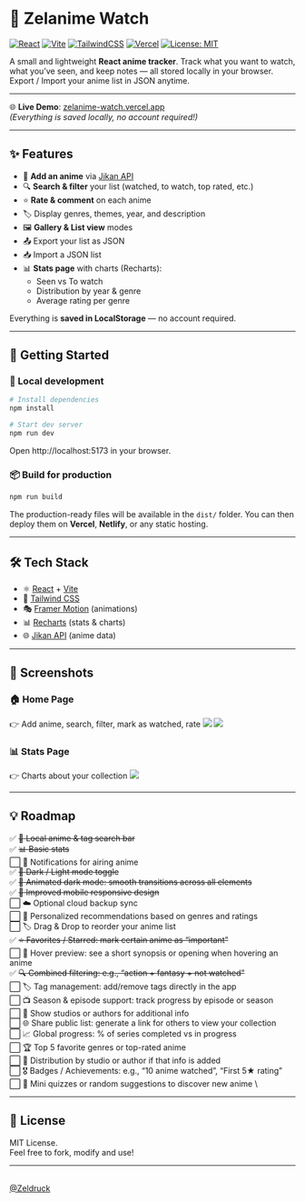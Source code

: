 # 🌸 Zelanime Watch  

[![React](https://img.shields.io/badge/React-20232A?style=for-the-badge&logo=react&logoColor=61DAFB)](https://react.dev/)
[![Vite](https://img.shields.io/badge/Vite-646CFF?style=for-the-badge&logo=vite&logoColor=white)](https://vitejs.dev/)
[![TailwindCSS](https://img.shields.io/badge/Tailwind_CSS-06B6D4?style=for-the-badge&logo=tailwindcss&logoColor=white)](https://tailwindcss.com/)
[![Vercel](https://img.shields.io/badge/Deployed%20on-Vercel-black?style=for-the-badge&logo=vercel)](https://zelanime-watch.vercel.app)
[![License: MIT](https://img.shields.io/badge/License-MIT-yellow.svg?style=for-the-badge)](./LICENSE)




A small and lightweight **React anime tracker**.
Track what you want to watch, what you’ve seen, and keep notes — all stored locally in your browser.
Export / Import your anime list in JSON anytime.

---

🌐 **Live Demo**: [zelanime-watch.vercel.app](https://zelanime-watch.vercel.app)  
*(Everything is saved locally, no account required!)*  

---

## ✨ Features  

- 📌 **Add an anime** via [Jikan API](https://docs.api.jikan.moe/)  
- 🔍 **Search & filter** your list (watched, to watch, top rated, etc.)  
- ⭐ **Rate & comment** on each anime  
- 🏷️ Display genres, themes, year, and description  
- 🖼️ **Gallery & List view** modes  
- 📤 Export your list as JSON  
- 📥 Import a JSON list  
- 📊 **Stats page** with charts (Recharts):  
  - Seen vs To watch  
  - Distribution by year & genre  
  - Average rating per genre  

Everything is **saved in LocalStorage** — no account required.  

---

## 🚀 Getting Started  

### 🔧 Local development  

```bash
# Install dependencies
npm install

# Start dev server
npm run dev
```
Open http://localhost:5173 in your browser.

### 📦 Build for production 

```bash
npm run build
```

The production-ready files will be available in the `dist/` folder.
You can then deploy them on **Vercel**, **Netlify**, or any static hosting.

---

## 🛠️ Tech Stack
- ⚛️ [React](https://react.dev/) + [Vite](https://vitejs.dev/)
- 🎨 [Tailwind CSS](https://vitejs.dev/)
- 🎭 [Framer Motion](https://www.framer.com/motion/) (animations)
- 📊 [Recharts](https://recharts.org/) (stats & charts)
- 🌐 [Jikan API](https://docs.api.jikan.moe/) (anime data)

---

## 📸 Screenshots
### 🏠 Home Page
👉 Add anime, search, filter, mark as watched, rate
![](https://github.com/zeldruck/zelanime-watch/blob/main/git-images/home-gallery.png)
![](https://github.com/zeldruck/zelanime-watch/blob/main/git-images/home-list.png)


### 📊 Stats Page
👉 Charts about your collection
![](https://github.com/zeldruck/zelanime-watch/blob/main/git-images/stats.png)

---

## 💡 Roadmap

✅ ~~🔎 Local anime & tag search bar~~ \
✅ ~~📊 Basic stats~~ \
⬜ 🔔 Notifications for airing anime \
✅ ~~🌙 Dark / Light mode toggle~~ \
✅ ~~🌙 Animated dark mode: smooth transitions across all elements~~ \
✅ ~~📱 Improved mobile responsive design~~ \
⬜ ☁️ Optional cloud backup sync \
⬜ 🎯 Personalized recommendations based on genres and ratings \
⬜ 🏷️ Drag & Drop to reorder your anime list \
✅ ~~⭐ Favorites / Starred: mark certain anime as “important”~~ \
⬜ 👀 Hover preview: see a short synopsis or opening when hovering an anime \
✅ ~~🔍 Combined filtering: e.g., “action + fantasy + not watched”~~ \
⬜ 🏷️ Tag management: add/remove tags directly in the app \
⬜ 📺 Season & episode support: track progress by episode or season \
⬜ 🏢 Show studios or authors for additional info \
⬜ 🌐 Share public list: generate a link for others to view your collection \
⬜ 📈 Global progress: % of series completed vs in progress \
⬜ 🏆 Top 5 favorite genres or top-rated anime \
⬜ 🏢 Distribution by studio or author if that info is added \
⬜ 🎖️ Badges / Achievements: e.g., “10 anime watched”, “First 5★ rating” \
⬜ 🎲 Mini quizzes or random suggestions to discover new anime \

---

## 📝 License

MIT License. \
Feel free to fork, modify and use!

---
\
[@Zeldruck](https://github.com/Zeldruck)